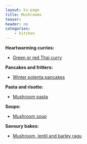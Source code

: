 ```yaml
---
layout: kz-page
title: Mushrooms
teaser: 
header: no
categories:
    - kitchen
---
```


**Heartwarming curries:**
* [Green or red Thai curry](/kitchen/thai-curry/)

**Pancakes and fritters:**
* [Winter polenta pancakes](/kitchen/polenta-pancakes-winter/)

**Pasta and risotto:**
* [Mushroom pasta](/kitchen/mushroom-pasta/)

**Soups:**
* [Mushroom soup](/kitchen/mushroom-soup/)

**Savoury bakes:**
* [Mushroom, lentil and barley ragu](/kitchen/mushroom-lentil-barley-ragu/)
